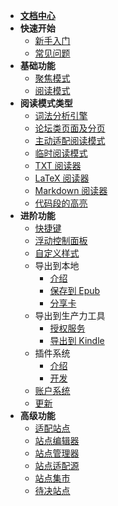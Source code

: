 * [**文档中心**](Home.md)
* **快速开始**
  * [新手入门](入门指南（-操作指引-）)
  * [常见问题](FAQ)
* **基础功能**
  * [聚焦模式](聚焦模式.md)
  * [阅读模式](阅读模式.md)
* **阅读模式类型**
  * [词法分析引擎](词法分析引擎)
  * [论坛类页面及分页](论坛类页面及分页)
  * [主动适配阅读模式](主动适配阅读模式)
  * [临时阅读模式](临时阅读模式)
  * [TXT 阅读器](TXT-阅读器)
  * [LaTeX 阅读器](词法分析引擎?id=LaTeX-识别)
  * [Markdown 阅读器](词法分析引擎?id=Markdown-识别)
  * [代码段的高亮](词法分析引擎?id=代码段的高亮)
* **进阶功能**
  * [快捷键](快捷键)
  * [浮动控制面板](浮动控制面板（FAP）与浮动控制栏（FAB）)
  * [自定义样式](自定义样式)
  * 导出到本地
    * [介绍](保存到本地)
    * [保存到 Epub](发送到-Epub)
    * [分享卡](分享卡)
  * 导出到生产力工具
    * [授权服务](授权服务)
    * [导出到 Kindle](发送到-Kindle)
  * 插件系统
    * [介绍](插件系统)
    * [开发](插件编写)
  * [账户系统](账户系统)
  * [更新](更新)
* **高级功能**
  * [适配站点](适配站点)
  * [站点编辑器](站点编辑器)
  * [站点管理器](站点管理器)
  * [站点适配源](站点适配源)
  * [站点集市](站点集市)
  * [待决站点](待决站点)
